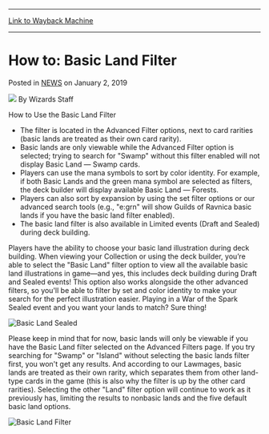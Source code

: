 
---
[Link to Wayback Machine](https://web.archive.org/web/20211208211749/https://magic.wizards.com/en/articles/archive/how-basic-land-filter-2019-01-01)

[_metadata_:author]:- "Wizards Staff"
[_metadata_:description]:- "The filter is located in the Advanced Filter options, next to card rarities."
[_metadata_:generator]:- "Drupal 7 (http://drupal.org)"
[_metadata_:node]:- "1472206"
[_metadata_:path_date]:- "2019-01-01"
[_metadata_:publish_date]:- "2019-01-02"
[_metadata_:source]:- "div-main-content"
[_metadata_:title]:- "How to: Basic Land Filter"
[_metadata_:wayback_capture_timestamp]:- "2021-12-08 21:17:49"
[_metadata_:wayback_raw_url]:- "https://web.archive.org/web/20211208211749id_/https://magic.wizards.com/en/articles/archive/how-basic-land-filter-2019-01-01"
[_metadata_:wayback_url]:- "https://magic.wizards.com/en/articles/archive/how-basic-land-filter-2019-01-01"
---


How to: Basic Land Filter
=========================



 Posted in [NEWS](/en/articles)
 on January 2, 2019 






![](https://media.magic.wizards.com/styles/auth_small/public/generic-avatar-150_380.png)
By Wizards Staff











How to Use the Basic Land Filter


* The filter is located in the Advanced Filter options, next to card rarities (basic lands are treated as their own card rarity).
* Basic lands are only viewable while the Advanced Filter option is selected; trying to search for "Swamp" without this filter enabled will not display Basic Land — Swamp cards.
* Players can use the mana symbols to sort by color identity. For example, if both Basic Lands and the green mana symbol are selected as filters, the deck builder will display available Basic Land — Forests.
* Players can also sort by expansion by using the set filter options or our advanced search tools (e.g., "e:grn" will show Guilds of Ravnica basic lands if you have the basic land filter enabled).
* The basic land filter is also available in Limited events (Draft and Sealed) during deck building.

Players have the ability to choose your basic land illustration during deck building. When viewing your Collection or using the deck builder, you’re able to select the "Basic Land" filter option to view all the available basic land illustrations in game—and yes, this includes deck building during Draft and Sealed events! This option also works alongside the other advanced filters, so you'll be able to filter by set and color identity to make your search for the perfect illustration easier. Playing in a War of the Spark Sealed event and you want your lands to match? Sure thing!


![Basic Land Sealed](https://media.wizards.com/2019/images/daily/pPoL6DEn7J.jpg)


Please keep in mind that for now, basic lands will only be viewable if you have the Basic Land filter selected on the Advanced Filters page. If you try searching for "Swamp" or "Island" without selecting the basic lands filter first, you won't get any results. And according to our Lawmages, basic lands are treated as their own rarity, which separates them from other land-type cards in the game (this is also why the filter is up by the other card rarities). Selecting the other "Land" filter option will continue to work as it previously has, limiting the results to nonbasic lands and the five default basic land options.


![Basic Land Filter](https://media.wizards.com/2019/images/daily/ROyKXRYk6r.jpg)







